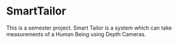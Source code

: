 # SmartTailor
This is a semester project. Smart Tailor is a system which can take measurements of a Human Being using Depth Cameras.
